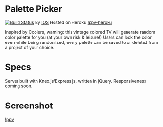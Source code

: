 # Palette Picker 
[![Build Status](https://travis-ci.org/chunktooth/palette-picker.svg?branch=master)](https://travis-ci.org/chunktooth/palette-picker)
By [!OS](https://github.com/chunktooth/)
Hosted on Heroku [!ppv-heroku](http://palette-picker-vintage.herokuapp.com/)

Inspired by Coolers, warning: this vintage colored TV will generate random color palette for you (at your own risk & leisure!) Users can lock the color even while being randomized, every palette can be saved to or deleted from a project of your choice.

# Specs
Server built with Knex.js/Express.js, written in jQuery. Responsiveness coming soon.

# Screenshot
[!ppv](https://github.com/chunktooth/palette-picker/blob/master/public/images/palette-picker-vintange.png)
